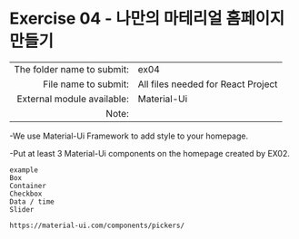 # Exercise 04 - 나만의 마테리얼 홈페이지 만들기

|                      |                    |
| --------------------:| ------------------ |
|The folder name to submit: |ex04 |
|File name to submit: | All files needed for React Project |
|External module available: | Material-Ui |
|Note: ||

-We use Material-Ui Framework to add style to your homepage.

-Put at least 3 Material-Ui components on the homepage created by EX02.

```
example
Box
Container
Checkbox
Data / time
Slider

https://material-ui.com/components/pickers/
```
